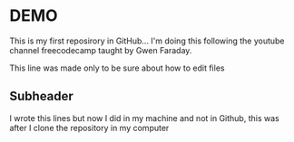 # DEMO

This is my first reposirory in GitHub... I'm doing this following the youtube channel freecodecamp taught by Gwen Faraday.

This line was made only to be sure about how to edit files


## Subheader

I wrote this lines but now I did in my machine and not in Github, this was after I clone the repository in my computer